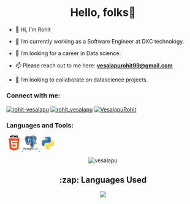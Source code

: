 <h1 align="center">Hello, folks👋 </h1>

- 👋 Hi, I’m Rohit

- 🌱 I’m currently working as a Software Engineer at DXC technology.

- 👀 I’m looking for a career in Data science.

- 📫 Please reach out to me here: **vesalapurohit99@gmail.com**
 
 - 👯 I’m looking to collaborate on datascience projects.
  
<h3 align="left">Connect with me:</h3>
<p align="left">
<a href="https://www.linkedin.com/in/rohit-vesalapu/" target="blank"><img align="center" src="https://cdn.jsdelivr.net/npm/simple-icons@3.0.1/icons/linkedin.svg" alt="rohit-vesalapu" height="30" width="40" /></a> 
 <a href="https://instagram.com/rohit_vesalapu" target="blank"><img align="center" src="https://cdn.jsdelivr.net/npm/simple-icons@3.0.1/icons/instagram.svg" alt="rohit_vesalapu" height="30" width="40" /></a>
 <a href="https://twitter.com/VesalapuRohit" target="blank"><img align="center" src="https://cdn.jsdelivr.net/npm/simple-icons@3.0.1/icons/twitter.svg" alt="VesalapuRohit" height="30" width="40" /></a>
</p> 
   
<h3 align="left">Languages and Tools:</h3>
<p align="left">
    <a href="https://www.w3.org/html/" target="_blank"> <img src="https://raw.githubusercontent.com/devicons/devicon/master/icons/html5/html5-original-wordmark.svg" alt="html5" width="40" height="40"/> </a>
    <a href="https://www.postgresql.org" target="_blank"> <img src="https://raw.githubusercontent.com/devicons/devicon/master/icons/postgresql/postgresql-original-wordmark.svg" alt="postgresql" width="40" height="40"/> </a>
    <a href="https://www.python.org" target="_blank"> <img src="https://raw.githubusercontent.com/devicons/devicon/master/icons/python/python-original.svg" alt="python" width="40" height="40"/> </a>
    <link rel="stylesheet" href="https://cdn.jsdelivr.net/gh/devicons/devicon@v2.11.0/devicon.min.css">
   
</p>

  <p align="center"> <img src=https://github-readme-stats.vercel.app/api?username=vesalapu&show_icons=true alt=vesalapu /> </p>
  
  <h2 align="center">:zap: Languages Used </h2>
<p align="center">
<img src="https://github-readme-stats.vercel.app/api/top-langs/?username=ohidurbappy&layout=compact&bg_color=ffffff&text_color=333333">
</p>
  
<!---
vesalapu/vesalapu is a ✨ special ✨ repository because its `README.md` (this file) appears on your GitHub profile.
You can click the Preview link to take a look at your changes.
--->


